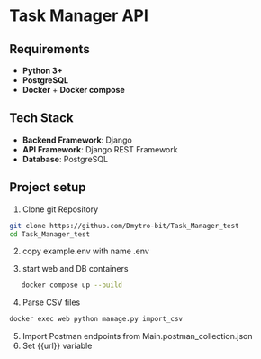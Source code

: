 # Task Manager API

## Requirements

- **Python 3+**
- **PostgreSQL**
- **Docker** + **Docker compose**

## Tech Stack

- **Backend Framework**: Django
- **API Framework**: Django REST Framework
- **Database**: PostgreSQL



## Project setup

1. Clone git Repository

```bash
git clone https://github.com/Dmytro-bit/Task_Manager_test
cd Task_Manager_test
```

2. copy example.env with name .env


3. start web and DB containers

```bash
   docker compose up --build
```

4. Parse CSV files

```bash
docker exec web python manage.py import_csv
```

5. Import Postman endpoints from Main.postman_collection.json
6. Set {{url}} variable 